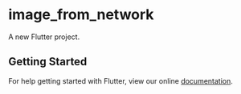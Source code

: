 # image_from_network

A new Flutter project.

## Getting Started

For help getting started with Flutter, view our online
[documentation](http://flutter.io/).
